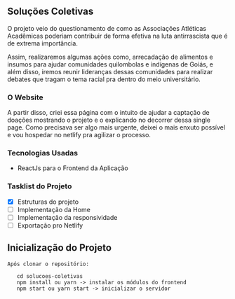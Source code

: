 ## Soluções Coletivas

O projeto veio do questionamento de como as Associações Atléticas Acadêmicas poderiam contribuir de forma efetiva na luta antirrascista que é de extrema importância.

Assim, realizaremos algumas ações como, arrecadação de alimentos e insumos para ajudar comunidades quilombolas e indígenas de Goiás, e além disso, iremos reunir lideranças dessas comunidades para realizar debates que tragam o tema racial pra dentro do meio universitário.


### O Website

A partir disso, criei essa página com o intuito de ajudar a captação de doações mostrando o projeto e o explicando no decorrer dessa single page. Como precisava ser algo mais urgente, deixei o mais enxuto possível e vou hospedar no netlify pra agilizar o processo. 


### Tecnologias Usadas

<ul>
    <li>ReactJs para o Frontend da Aplicação</li>
</ul>

### Tasklist do Projeto

 - [x] Estruturas do projeto
 - [ ] Implementação da Home
 - [ ] Implementação da responsividade
 - [ ] Exportação pro Netlify
 
 ## Inicialização do Projeto
    
    Após clonar o repositório:
 ```
    cd solucoes-coletivas
    npm install ou yarn -> instalar os módulos do frontend
    npm start ou yarn start -> inicializar o servidor 
 ```
 
 
  
